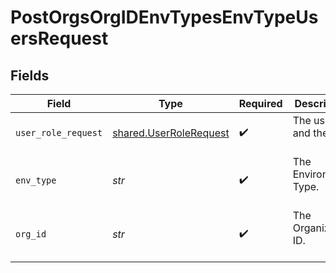 # PostOrgsOrgIDEnvTypesEnvTypeUsersRequest


## Fields

| Field                                                            | Type                                                             | Required                                                         | Description                                                      |
| ---------------------------------------------------------------- | ---------------------------------------------------------------- | ---------------------------------------------------------------- | ---------------------------------------------------------------- |
| `user_role_request`                                              | [shared.UserRoleRequest](../../models/shared/userrolerequest.md) | :heavy_check_mark:                                               | The user ID and the role<br/><br/>                               |
| `env_type`                                                       | *str*                                                            | :heavy_check_mark:                                               | The Environment Type.<br/><br/>                                  |
| `org_id`                                                         | *str*                                                            | :heavy_check_mark:                                               | The Organization ID.<br/><br/>                                   |